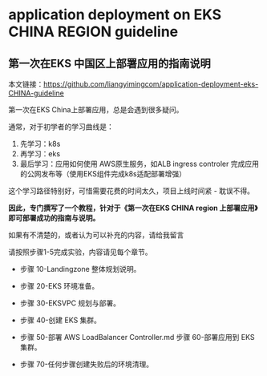 # application deployment on EKS CHINA REGION guideline

## 第一次在EKS 中国区上部署应用的指南说明

本文链接：https://github.com/liangyimingcom/application-deployment-eks-CHINA-guideline




第一次在EKS China上部署应用，总是会遇到很多疑问。

通常，对于初学者的学习曲线是：

1. 先学习：k8s 
2. 再学习：eks
3. 最后学习：应用如何使用 AWS原生服务，如ALB ingress controler 完成应用的公网发布等（使用EKS组件完成k8s适配部署增强）

这个学习路径特别好，可惜需要花费的时间太久，项目上线时间紧 - 耽误不得。



**因此，专门撰写了一个教程，针对于《第一次在EKS CHINA region 上部署应用》即可部署成功的指南与说明。**

如果有不清楚的，或者认为可以补充的内容，请给我留言



请按照步骤1-5完成实验，内容请见每个章节。

- 步骤 10-Landingzone 整体规划说明。
- 步骤 20-EKS 环境准备。
- 步骤 30-EKSVPC 规划与部署。
- 步骤 40-创建 EKS 集群。
- 步骤 50-部署 AWS LoadBalancer Controller.md 步骤 60-部署应用到 EKS 集群。

- 步骤 70-任何步骤创建失败后的环境清理。

